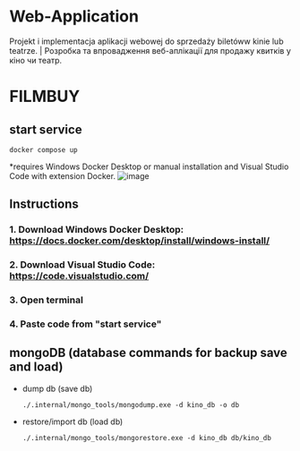 # Web-Application
Projekt i implementacja aplikacji webowej do sprzedaży biletóww kinie lub teatrze. | Розробка та впровадження веб-аплікації для продажу квитків у кіно чи театр.

# FILMBUY

## start service

```
docker compose up
``` 
*requires Windows Docker Desktop or manual installation and Visual Studio Code with extension Docker.
![image](https://github.com/MNLT-Null/Web-Application/assets/158077285/e461cf2a-b6cc-44c0-aa08-415d1ce216b2)
## Instructions
### 1. Download Windows Docker Desktop: https://docs.docker.com/desktop/install/windows-install/
### 2. Download Visual Studio Code: https://code.visualstudio.com/
### 3. Open terminal
### 4. Paste code from "start service"

## mongoDB (database commands for backup save and load)

* dump db (save db)
    ```
    ./.internal/mongo_tools/mongodump.exe -d kino_db -o db
    ```
* restore/import db (load db)
    ```
    ./.internal/mongo_tools/mongorestore.exe -d kino_db db/kino_db
    ```
